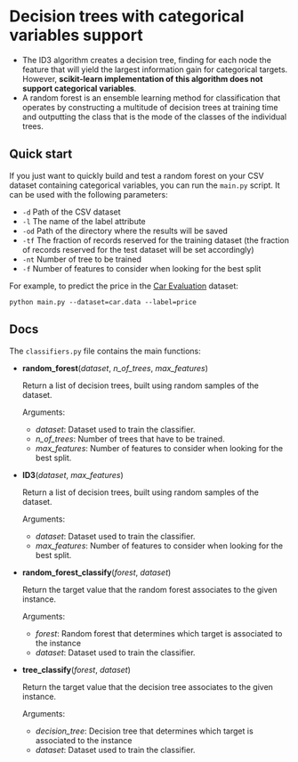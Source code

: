 # Decision trees with categorical variables support
- The ID3 algorithm creates a decision tree, finding for each node the feature that will yield the largest information gain for categorical targets. However, **scikit-learn implementation of this algorithm does not support categorical variables**.
- A random forest is an ensemble learning method for classification that operates by constructing a multitude of decision trees at training time and outputting the class that is the mode of the classes of the individual trees.

## Quick start
If you just want to quickly build and test a random forest on your CSV dataset containing categorical variables, you can run the `main.py` script. It can be used with the following parameters:
- `-d` Path of the CSV dataset
- `-l` The name of the label attribute
- `-od` Path of the directory where the results will be saved
- `-tf` The fraction of records reserved for the training dataset (the fraction of records reserved for the test dataset will be set accordingly)
- `-nt` Number of tree to be trained
- `-f` Number of features to consider when looking for the best split

For example, to predict the price in the [Car Evaluation](https://archive.ics.uci.edu/ml/datasets/Car+Evaluation) dataset:

```python main.py --dataset=car.data --label=price```

## Docs
The `classifiers.py` file contains the main functions:
- **random_forest**(*dataset*, *n_of_trees*, *max_features*)

  Return a list of decision trees, built using random samples of the dataset.
  
  Arguments:
  - *dataset*: Dataset used to train the classifier.
  - *n_of_trees*: Number of trees that have to be trained.
  - *max_features*: Number of features to consider when looking for the best split.

- **ID3**(*dataset*, *max_features*)

  Return a list of decision trees, built using random samples of the dataset.
  
  Arguments:
  - *dataset*: Dataset used to train the classifier.
  - *max_features*: Number of features to consider when looking for the best split.

- **random_forest_classify**(*forest*, *dataset*)

  Return the target value that the random forest associates to the given instance.
  
  Arguments:
  - *forest*: Random forest that determines which target is associated to the instance
  - *dataset*: Dataset used to train the classifier.

- **tree_classify**(*forest*, *dataset*)

  Return the target value that the decision tree associates to the given instance.
  
  Arguments:
  - *decision_tree*: Decision tree that determines which target is associated to the instance
  - *dataset*: Dataset used to train the classifier.
